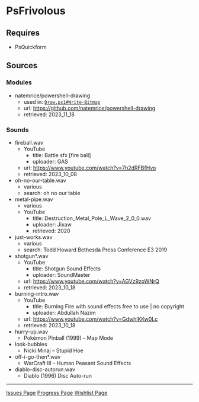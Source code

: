# PsFrivolous

## Requires

- PsQuickform

## Sources

### Modules

- natemrice/powershell-drawing
  - used in: [``Draw.ps1#Write-Bitmap``](./external/Draw/readme.md)
  - url: <https://github.com/natemrice/powershell-drawing>
  - retrieved: 2023_11_18

### Sounds

- fireball.wav
  - YouTube
    - title: Battle sfx [fire ball]
    - uploader: GAS
  - url: <https://www.youtube.com/watch?v=7h2dRFBfHvo>
  - retrieved: 2023_10_08
- oh-no-our-table.wav
  - various
  - search: oh no our table
- metal-pipe.wav
  - various
  - YouTube
    - title: Destruction_Metal_Pole_L_Wave_2_0_0.wav
    - uploader: Jixaw
    - retrieved: 2020
- just-works.wav
  - various
  - search: Todd Howard Bethesda Press Conference E3 2019
- shotgun\*.wav
  - YouTube
    - title: Shotgun Sound Effects
    - uploader: SoundMaster
  - url: <https://www.youtube.com/watch?v=AGVz9zoWNrQ>
  - retrieved: 2023_10_18
- burning-intro.wav
  - YouTube
    - title: Burning Fire with sound effects free to use | no copyright
    - uploader: Abdullah Nazim
  - url: <https://www.youtube.com/watch?v=GdwhlKKw0Lc>
  - retrieved: 2023_10_18
- hurry-up.wav
  - Pokémon Pinball (1999) – Map Mode
- look-bubbles
  - Nicki Minaj – Stupid Hoe
- off-i-go-then\*.wav
  - WarCraft III – Human Peasant Sound Effects
- diablo-disc-autorun.wav
  - Diablo (1996) Disc Auto-run

---
[Issues Page](./doc/issue.md)
[Progress Page](./doc/todo.md)
[Wishlist Page](./doc/wish.md)

